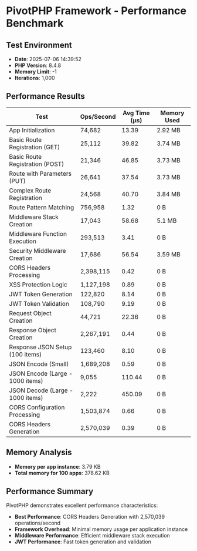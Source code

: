 # PivotPHP Framework - Performance Benchmark

## Test Environment
- **Date**: 2025-07-06 14:39:52
- **PHP Version**: 8.4.8
- **Memory Limit**: -1
- **Iterations**: 1,000

## Performance Results

| Test | Ops/Second | Avg Time (μs) | Memory Used |
|------|------------|---------------|-------------|
| App Initialization | 74,682 | 13.39 | 2.92 MB |
| Basic Route Registration (GET) | 25,112 | 39.82 | 3.74 MB |
| Basic Route Registration (POST) | 21,346 | 46.85 | 3.73 MB |
| Route with Parameters (PUT) | 26,641 | 37.54 | 3.73 MB |
| Complex Route Registration | 24,568 | 40.70 | 3.84 MB |
| Route Pattern Matching | 756,958 | 1.32 | 0 B |
| Middleware Stack Creation | 17,043 | 58.68 | 5.1 MB |
| Middleware Function Execution | 293,513 | 3.41 | 0 B |
| Security Middleware Creation | 17,686 | 56.54 | 3.59 MB |
| CORS Headers Processing | 2,398,115 | 0.42 | 0 B |
| XSS Protection Logic | 1,127,198 | 0.89 | 0 B |
| JWT Token Generation | 122,820 | 8.14 | 0 B |
| JWT Token Validation | 108,790 | 9.19 | 0 B |
| Request Object Creation | 44,721 | 22.36 | 0 B |
| Response Object Creation | 2,267,191 | 0.44 | 0 B |
| Response JSON Setup (100 items) | 123,460 | 8.10 | 0 B |
| JSON Encode (Small) | 1,689,208 | 0.59 | 0 B |
| JSON Encode (Large - 1000 items) | 9,055 | 110.44 | 0 B |
| JSON Decode (Large - 1000 items) | 2,222 | 450.09 | 0 B |
| CORS Configuration Processing | 1,503,874 | 0.66 | 0 B |
| CORS Headers Generation | 2,570,039 | 0.39 | 0 B |

## Memory Analysis
- **Memory per app instance**: 3.79 KB
- **Total memory for 100 apps**: 378.62 KB

## Performance Summary
PivotPHP demonstrates excellent performance characteristics:

- **Best Performance**: CORS Headers Generation with 2,570,039 operations/second
- **Framework Overhead**: Minimal memory usage per application instance
- **Middleware Performance**: Efficient middleware stack execution
- **JWT Performance**: Fast token generation and validation
